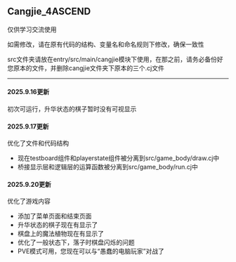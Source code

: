 ## Cangjie_4ASCEND
仅供学习交流使用

如需修改，请在原有代码的结构、变量名和命名规则下修改，确保一致性

src文件夹请放在entry/src/main/cangjie模块下使用，在那之前，请务必备份好您原本的文件，并删除cangjie文件夹下原本的三个.cj文件

---
#### 2025.9.16更新
初次可运行，升华状态的棋子暂时没有可视显示

#### 2025.9.17更新
优化了文件和代码结构
- 现在testboard组件和playerstate组件被分离到src/game_body/draw.cj中
- 桥接显示层和逻辑层的运算函数被分离到src/game_body/run.cj中

#### 2025.9.20更新
优化了游戏内容
- 添加了菜单页面和结束页面
- 升华状态的棋子现在有显示了
- 棋盘上的魔法植物现在有显示了
- 优化了一般状态下，落子时棋盘闪烁的问题
- PVE模式可用，您现在可以与“愚蠢的电脑玩家”对战了
